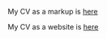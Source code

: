 
My CV as a markup is [here](https://Makoni1.github.io/rsschool-cv/cv)

My CV as a website is [here](https://makoni1.github.io/rsschool-cv/)

